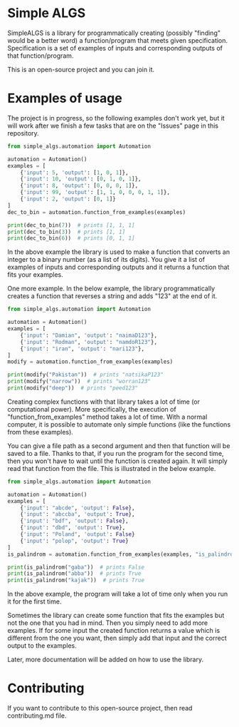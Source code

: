 # Simple ALGS

SimpleALGS is a library for programmatically creating (possibly "finding" would be a better word) a function/program that meets given specification. Specification is a set of examples of inputs and corresponding outputs of that function/program.

This is an open-source project and you can join it.

# Examples of usage

The project is in progress, so the following examples don't work yet, but it will work after we finish a few tasks that are on the "Issues" page in this repository.

``` python
from simple_algs.automation import Automation

automation = Automation()
examples = [
    {'input': 5, 'output': [1, 0, 1]},
    {'input': 10, 'output': [0, 1, 0, 1]},
    {'input': 8, 'output': [0, 0, 0, 1]},
    {'input': 99, 'output': [1, 1, 0, 0, 0, 1, 1]},
    {'input': 2, 'output': [0, 1]}
]
dec_to_bin = automation.function_from_examples(examples)

print(dec_to_bin(7))  # prints [1, 1, 1]
print(dec_to_bin(3))  # prints [1, 1]
print(dec_to_bin(6))  # prints [0, 1, 1]
```

In the above example the library is used to make a function that converts an integer to a binary number (as a list of its digits). You give it a list of examples of inputs and corresponding outputs and it returns a function that fits your examples.

One more example. In the below example, the library programmatically creates a function that reverses a string and adds "123" at the end of it.

``` python
from simple_algs.automation import Automation

automation = Automation()
examples = [
    {'input': "Damian", 'output': "naimaD123"},
    {'input': "Rodman", 'output': "namdoR123"},
    {'input': "iran", 'output': "nari123"},
]
modify = automation.function_from_examples(examples)

print(modify("Pakistan"))  # prints "natsikaP123"
print(modify("narrow"))  # prints "worran123"
print(modify("deep"))  # prints "peed123"
```

Creating complex functions with that library takes a lot of time (or computational power). More specifically, the execution of "function_from_examples" method takes a lot of time. With a normal computer, it is possible to automate only simple functions (like the functions from these examples).

You can give a file path as a second argument and then that function will be saved to a file. Thanks to that, if you run the program for the second time, then you won't have to wait until the function is created again. It will simply read that function from the file. This is illustrated in the below example.

``` python
from simple_algs.automation import Automation

automation = Automation()
examples = [
    {'input': "abcde", 'output': False},
    {'input': "abccba", 'output': True},
    {'input': "bdf", 'output': False},
    {'input': "dbd", 'output': True},
    {'input': "Poland", 'output': False}
    {'input': "polop", 'output': True}
]
is_palindrom = automation.function_from_examples(examples, "is_palindrom.pkl")

print(is_palindrom("gaba"))  # prints False
print(is_palindrom("abba"))  # prints True
print(is_palindrom("kajak"))  # prints True
```

In the above example, the program will take a lot of time only when you run it for the first time.

Sometimes the library can create some function that fits the examples but not the one that you had in mind. Then you simply need to add more examples. If for some input the created function returns a value which is different from the one you want, then simply add that input and the correct output to the examples.

Later, more documentation will be added on how to use the library.

# Contributing

If you want to contribute to this open-source project, then read contributing.md file.

